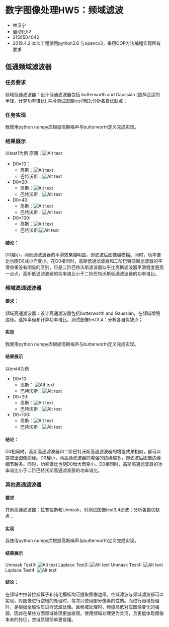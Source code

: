 # 数字图像处理HW5：频域滤波
- 林汉宁
- 自动化52
- 2150504042
- 2019.4.2
本次工程使用python3.6 与opencv3，采用OOP方法编程实现所有要求
## 低通频域滤波器
### 任务要求
频域低通滤波器：设计低通滤波器包括 butterworth and Gaussian (选择合适的半径，计算功率谱比),平滑测试图像test1和2;分析各自优缺点；
### 任务实现
我使用python numpy库根据高斯噪声与butterworth定义完成实现。
### 结果展示
以test1为例
原图：![Alt text](./test1.pgm)
- D0=10：
	- 高斯：![Alt text](./1-gaussian_lowpass_of_test1_n:0_d0:10_sr:98.53223610761042.bmp)
	- 巴特沃斯：![Alt text](./1-butterworth_lowpass_of_test1_n:0_d0:10_sr:25.0.bmp)
- D0=20:
	- 高斯：![Alt text](./1-gaussian_lowpass_of_test1_n:1_d0:20_sr:99.32809289953543.bmp)
	- 巴特沃斯：![Alt text](./1-butterworth_lowpass_of_test1_n:0_d0:20_sr:25.0.bmp)
- D0=40:
	- 高斯：![Alt text](./1-gaussian_lowpass_of_test1_n:2_d0:40_sr:99.73757025242776.bmp)
	- 巴特沃斯：![Alt text](./1-butterworth_lowpass_of_test1_n:0_d0:40_sr:25.0.bmp)
- D0=100:
	- 高斯：![Alt text](./1-gaussian_lowpass_of_test1_n:3_d0:100_sr:99.93747925283208.bmp)
	- 巴特沃斯:![Alt text](./1-butterworth_lowpass_of_test1_n:0_d0:100_sr:25.0.bmp)



 #### 结论：
 D0越小，两低通滤波器的平滑效果越明显，即滤波后图像越模糊。同时，功率谱比也随D0减小而变小。在D0相同时，高斯低通滤波器和二阶巴特沃斯滤波器的平滑效果没有明显的区别，只是二阶巴特沃斯滤波器似乎比高斯滤波器平滑程度更高一点点，高斯低通滤波器的功率谱比小于二阶巴特沃斯低通滤波器的功率谱比。







### 频域高通滤波器

#### 要求：
 频域高通滤波器：设计高通滤波器包括butterworth and Gaussian，在频域增强边缘。选择半径和计算功率谱比，测试图像test3,4：分析各自优缺点；
#### 实现
我使用python numpy库根据高斯噪声与butterworth定义完成实现。
#### 结果展示
以test4为例
- D0=10:
	- 高斯：
![Alt text](./2-butterworth_highpass_of_test4_n:2_d0:20_sr:0.26432420941486173.bmp)
	- 巴特沃斯：![Alt text](./2-butterworth_highpass_of_test4_n:0_d0:10_sr:25.0.bmp)
-	D0=20:
	- 高斯：![Alt text](./2-butterworth_highpass_of_test4_n:2_d0:10_sr:0.6020751102867863.bmp)
	- 巴特沃斯：![Alt text](./2-butterworth_highpass_of_test4_n:1_d0:20_sr:0.2296579320733158.bmp)
- D0=100:
	- 高斯：![Alt text](./2-butterworth_highpass_of_test4_n:2_d0:100_sr:0.01883384205895614.bmp)
	- 巴特沃斯：![Alt text](./2-butterworth_highpass_of_test4_n:2_d0:100_sr:0.01883384205895614.bmp)
#### 结论：
D0相同时，高斯高通滤波器和二阶巴特沃斯高通滤波器的增强效果相似，都可以提取出图像边缘。D0越小，两高通滤波器的增强的边缘越多，即滤波后图像边缘细节越多。同时，功率谱比也随D0增大而变小。D0相同时，高斯高通滤波器的功率谱比小于二阶巴特沃斯高通滤波器的功率谱比。

### 其他高通滤波器
#### 要求
其他高通滤波器：拉普拉斯和Unmask，对测试图像test3,4滤波；分析各自优缺点；
#### 实现
我使用python numpy库根据高斯噪声与butterworth定义完成实现。
#### 结果展示
Unmask Test3:
![Alt text](./3-unmask_highpass_of_test3_corrupt_n:0_d0:0_sr:25.11225066316397.bmp)
Laplace Test3:
![Alt text](./3-laplace_highpass_of_test3_corrupt_n:0_d0:0_sr:0.0062653473642985645.bmp)
Unmask Test4:
![Alt text](./3-unmask_highpass_of_test4_n:0_d0:0_sr:25.04926925333924.bmp)
Laplace Test4:
![Alt text](./3-laplace_highpass_of_test4_n:0_d0:0_sr:0.0021945404554913617.bmp)
#### 结论：
在频域中拉普拉斯算子和钝化模板均可提取图像边缘。空域滤波与频域滤波都可以实现，对图像进行空域的处理时，每次只使用部分像素的性质。而进行频域处理时，是根据全局性质进行滤波处理。且频域处理时，频域高低对应图像变化的强弱，因此在某些方面频域处理更加直观。使用频域处理更为灵活，且更能体现图像本来的特征，空域原理简单更易懂。